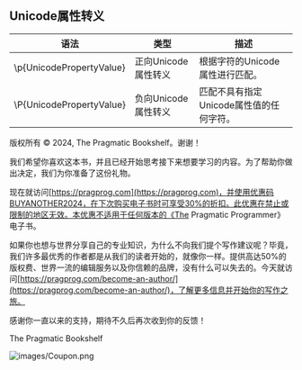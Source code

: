 ## Unicode属性转义

| 语法 | 类型 | 描述 |
| --- | --- | --- |
| \p{UnicodePropertyValue} | 正向Unicode属性转义 | 根据字符的Unicode属性进行匹配。 |
| \P{UnicodePropertyValue} | 负向Unicode属性转义 | 匹配不具有指定Unicode属性值的任何字符。 |

版权所有 © 2024, The Pragmatic Bookshelf。谢谢！

我们希望你喜欢这本书，并且已经开始思考接下来想要学习的内容。为了帮助你做出决定，我们为你准备了这份礼物。

现在就访问[https://pragprog.com](https://pragprog.com)，并使用优惠码BUYANOTHER2024，在下次购买电子书时可享受30%的折扣。此优惠在禁止或限制的地区无效。本优惠不适用于任何版本的《The Pragmatic Programmer》电子书。

如果你也想与世界分享自己的专业知识，为什么不向我们提个写作建议呢？毕竟，我们许多最优秀的作者都是从我们的读者开始的，就像你一样。提供高达50%的版权费、世界一流的编辑服务以及你信赖的品牌，没有什么可以失去的。今天就访问[https://pragprog.com/become-an-author/](https://pragprog.com/become-an-author/)，了解更多信息并开始你的写作之旅。

感谢你一直以来的支持，期待不久后再次收到你的反馈！

The Pragmatic Bookshelf

![images/Coupon.png](images/Coupon.png)
